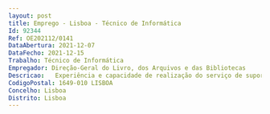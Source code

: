 ```yaml
--- 
layout: post
title: Emprego - Lisboa - Técnico de Informática
Id: 92344
Ref: OE202112/0141
DataAbertura: 2021-12-07
DataFecho: 2021-12-15
Trabalho: Técnico de Informática
Empregador: Direção-Geral do Livro, dos Arquivos e das Bibliotecas
Descricao:   Experiência e capacidade de realização do serviço de suporte e operações de apoio, help desk em 1ª linha e resolução de problemas   Documentar as configurações realizadas, organizar e manter atualizado os manuais de   instalação, operação e utilização dos sistemas e suportes lógicos de base   Organizar e manter atualizado os manuais de operação e de base de conhecimento   Analisar, categorizar e priorizar conforme instruções de trabalho os tickets dos utilizadores com o relato de incidentes em 1ª linha, assegurar a passagem a 2ª linha quando necessário   Colaborar na instalação, administração e configuração de postos de trabalho, equipamentos de suporte e periféricos, como  telefones, impressoras, digitalizadores, leitores de cartões   Apoiar a resolução de problemas, em primeira linha e na segunda linha, quando necessário, na operação dos equipamentos e no diagnóstico e resolução dos respetivos problemas nos sistemas operativos e aplicacionais Windows e Linux das estações de trabalho   Capacidade de trabalho em ambientes multidisciplinares   Administração de micro informática em ambiente distribuído   Resistência ao stress e a ambientes adversos.Valoriza se   Conhecimento de instalação e administração de postos de trabalho Linux, LivreOffice e aplicações de suporte como o Adobe, …  Conhecimento em sistemas operativos Windows e Linux, Active Directory  GPOs  Experiência em gestão de VMWare, Hyper V ou outro sistema de virtualização  Capacidade de iniciativa, dinamismo e proatividade  Capacidade de trabalho em equipa.
CodigoPostal: 1649-010 LISBOA
Concelho: Lisboa
Distrito: Lisboa
--- 
```


